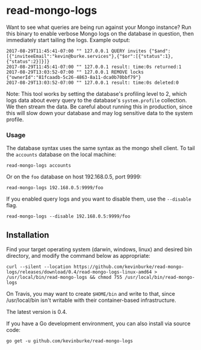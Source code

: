 # read-mongo-logs

Want to see what queries are being run against your Mongo instance? Run
this binary to enable verbose Mongo logs on the database in question, then
immediately start tailing the logs. Example output:

```
2017-08-29T11:45:41-07:00 "" 127.0.0.1 QUERY invites {"$and":[{"inviteeEmail":"kevin@burke.services"},{"$or":[{"status":1},{"status":2}]}]}
2017-08-29T11:45:41-07:00 "" 127.0.0.1 result: time:0s returned:1
2017-08-29T13:03:52-07:00 "" 127.0.0.1 REMOVE locks {"ownerId":"81fcaadb-5c26-4863-8a11-dca0b70bbf79"}
2017-08-29T13:03:52-07:00 "" 127.0.0.1 result: time:0s deleted:0
```

Note: This tool works by setting the database's profiling level to 2, which logs
data about every query to the database's `system.profile` collection. We then
stream the data. Be careful about running this in production, since this will
slow down your database and may log sensitive data to the system profile.

### Usage

The database syntax uses the same syntax as the mongo shell client. To tail the
`accounts` database on the local machine:

```
read-mongo-logs accounts
```

Or on the `foo` database on host 192.168.0.5, port 9999:

```
read-mongo-logs 192.168.0.5:9999/foo
```

If you enabled query logs and you want to disable them, use the `--disable`
flag.

```
read-mongo-logs --disable 192.168.0.5:9999/foo
```


## Installation

Find your target operating system (darwin, windows, linux) and desired bin
directory, and modify the command below as appropriate:

    curl --silent --location https://github.com/kevinburke/read-mongo-logs/releases/download/0.4/read-mongo-logs-linux-amd64 > /usr/local/bin/read-mongo-logs && chmod 755 /usr/local/bin/read-mongo-logs

On Travis, you may want to create `$HOME/bin` and write to that, since
/usr/local/bin isn't writable with their container-based infrastructure.

The latest version is 0.4.

If you have a Go development environment, you can also install via source code:

    go get -u github.com/kevinburke/read-mongo-logs
